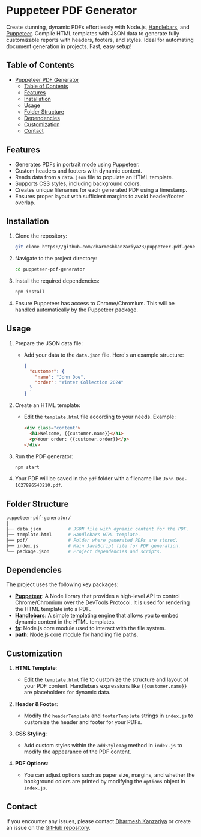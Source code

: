 # Puppeteer PDF Generator

Create stunning, dynamic PDFs effortlessly with Node.js, [Handlebars](https://handlebarsjs.com/), and [Puppeteer](https://pptr.dev/). Compile HTML templates with JSON data to generate fully customizable reports with headers, footers, and styles. Ideal for automating document generation in projects. Fast, easy setup!

## Table of Contents

- [Puppeteer PDF Generator](#puppeteer-pdf-generator)
  - [Table of Contents](#table-of-contents)
  - [Features](#features)
  - [Installation](#installation)
  - [Usage](#usage)
  - [Folder Structure](#folder-structure)
  - [Dependencies](#dependencies)
  - [Customization](#customization)
  - [Contact](#contact)

## Features

- Generates PDFs in portrait mode using Puppeteer.
- Custom headers and footers with dynamic content.
- Reads data from a `data.json` file to populate an HTML template.
- Supports CSS styles, including background colors.
- Creates unique filenames for each generated PDF using a timestamp.
- Ensures proper layout with sufficient margins to avoid header/footer overlap.


## Installation

1. Clone the repository:

   ```bash
   git clone https://github.com/dharmeshkanzariya23/puppeteer-pdf-generator.git
   ```

2. Navigate to the project directory:

   ```bash
   cd puppeteer-pdf-generator
   ```

3. Install the required dependencies:

   ```bash
   npm install
   ```

4. Ensure Puppeteer has access to Chrome/Chromium. This will be handled automatically by the Puppeteer package.

## Usage

1. Prepare the JSON data file:

   - Add your data to the `data.json` file. Here's an example structure:
     ```json
     {
       "customer": {
         "name": "John Doe",
         "order": "Winter Collection 2024"
       }
     }
     ```

2. Create an HTML template:

   - Edit the `template.html` file according to your needs. Example:
     ```html
     <div class="content">
       <h1>Welcome, {{customer.name}}</h1>
       <p>Your order: {{customer.order}}</p>
     </div>
     ```

3. Run the PDF generator:

   ```bash
   npm start
   ```

4. Your PDF will be saved in the `pdf` folder with a filename like `John Doe-1627896543210.pdf`.

## Folder Structure

```bash
puppeteer-pdf-generator/
│
├── data.json          # JSON file with dynamic content for the PDF.
├── template.html      # Handlebars HTML template.
├── pdf/               # Folder where generated PDFs are stored.
├── index.js           # Main JavaScript file for PDF generation.
└── package.json       # Project dependencies and scripts.
```

## Dependencies

The project uses the following key packages:

- **[Puppeteer](https://pptr.dev/)**: A Node library that provides a high-level API to control Chrome/Chromium over the DevTools Protocol. It is used for rendering the HTML template into a PDF.
- **[Handlebars](https://handlebarsjs.com/)**: A simple templating engine that allows you to embed dynamic content in the HTML templates.
- **[fs](https://nodejs.org/api/fs.html)**: Node.js core module used to interact with the file system.
- **[path](https://nodejs.org/api/path.html)**: Node.js core module for handling file paths.


## Customization

1. **HTML Template**:
   - Edit the `template.html` file to customize the structure and layout of your PDF content. Handlebars expressions like `{{customer.name}}` are placeholders for dynamic data.

2. **Header & Footer**:
   - Modify the `headerTemplate` and `footerTemplate` strings in `index.js` to customize the header and footer for your PDFs.

3. **CSS Styling**:
   - Add custom styles within the `addStyleTag` method in `index.js` to modify the appearance of the PDF content.

4. **PDF Options**:
   - You can adjust options such as paper size, margins, and whether the background colors are printed by modifying the `options` object in `index.js`.

## Contact

If you encounter any issues, please contact [Dharmesh Kanzariya](mailto:dharmesh.kanzariya23@gmail.com) or create an issue on the [GitHub repository](https://github.com/dharmeshkanzariya23/puppeteer-pdf-generator/issues).